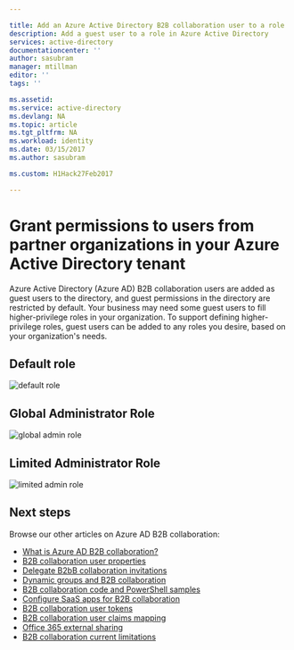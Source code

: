 ```yaml
---

title: Add an Azure Active Directory B2B collaboration user to a role | Microsoft Docs
description: Add a guest user to a role in Azure Active Directory
services: active-directory
documentationcenter: ''
author: sasubram
manager: mtillman
editor: ''
tags: ''

ms.assetid:
ms.service: active-directory
ms.devlang: NA
ms.topic: article
ms.tgt_pltfrm: NA
ms.workload: identity
ms.date: 03/15/2017
ms.author: sasubram

ms.custom: H1Hack27Feb2017                          

---
```


# Grant permissions to users from partner organizations in your Azure Active Directory tenant

Azure Active Directory (Azure AD) B2B collaboration users are added as guest users to the directory, and guest permissions in the directory are restricted by default. Your business may need some guest users to fill higher-privilege roles in your organization. To support defining higher-privilege roles, guest users can be added to any roles you desire, based on your organization's needs.

## Default role

![default role](./media/active-directory-b2b-add-guest-to-role/default-role.png)

## Global Administrator Role

![global admin role](./media/active-directory-b2b-add-guest-to-role/global-admin-role.png)

## Limited Administrator Role

![limited admin role](./media/active-directory-b2b-add-guest-to-role/limited-admin-role.png)

## Next steps

Browse our other articles on Azure AD B2B collaboration:

* [What is Azure AD B2B collaboration?](active-directory-b2b-what-is-azure-ad-b2b.md)
* [B2B collaboration user properties](active-directory-b2b-user-properties.md)
* [Delegate B2bB collaboration invitations](active-directory-b2b-delegate-invitations.md)
* [Dynamic groups and B2B collaboration](active-directory-b2b-dynamic-groups.md)
* [B2B collaboration code and PowerShell samples](active-directory-b2b-code-samples.md)
* [Configure SaaS apps for B2B collaboration](active-directory-b2b-configure-saas-apps.md)
* [B2B collaboration user tokens](active-directory-b2b-user-token.md)
* [B2B collaboration user claims mapping](active-directory-b2b-claims-mapping.md)
* [Office 365 external sharing](active-directory-b2b-o365-external-user.md)
* [B2B collaboration current limitations](active-directory-b2b-current-limitations.md)
